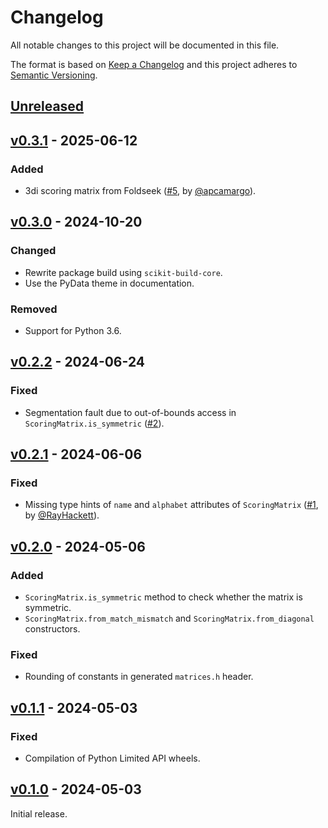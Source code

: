 # Changelog
All notable changes to this project will be documented in this file.

The format is based on [Keep a Changelog](http://keepachangelog.com/en/1.0.0/)
and this project adheres to [Semantic Versioning](http://semver.org/spec/v2.0.0.html).


## [Unreleased]
[Unreleased]: https://github.com/althonos/scoring-matrices/compare/v0.3.1...HEAD


## [v0.3.1] - 2025-06-12
[v0.3.1]: https://github.com/althonos/scoring-matrices/compare/v0.3.0...v0.3.1

### Added
- 3di scoring matrix from Foldseek ([#5](https://github.com/althonos/scoring-matrices/pull/5), by [@apcamargo](https://github.com/apcamargo)).


## [v0.3.0] - 2024-10-20
[v0.3.0]: https://github.com/althonos/scoring-matrices/compare/v0.2.2...v0.3.0

### Changed
- Rewrite package build using `scikit-build-core`.
- Use the PyData theme in documentation.

### Removed
- Support for Python 3.6.


## [v0.2.2] - 2024-06-24
[v0.2.2]: https://github.com/althonos/scoring-matrices/compare/v0.2.1...v0.2.2

### Fixed
- Segmentation fault due to out-of-bounds access in `ScoringMatrix.is_symmetric` ([#2](https://github.com/althonos/scoring-matrices/issues/2)).


## [v0.2.1] - 2024-06-06
[v0.2.1]: https://github.com/althonos/scoring-matrices/compare/v0.2.0...v0.2.1

### Fixed
- Missing type hints of `name` and `alphabet` attributes of `ScoringMatrix` ([#1](https://github.com/althonos/scoring-matrices/pull/1), by [@RayHackett](https://github.com/RayHackett)).


## [v0.2.0] - 2024-05-06
[v0.2.0]: https://github.com/althonos/scoring-matrices/compare/v0.1.1...v0.2.0

### Added
- `ScoringMatrix.is_symmetric` method to check whether the matrix is symmetric.
- `ScoringMatrix.from_match_mismatch` and `ScoringMatrix.from_diagonal` constructors.

### Fixed
- Rounding of constants in generated `matrices.h` header.


## [v0.1.1] - 2024-05-03
[v0.1.1]: https://github.com/althonos/scoring-matrices/compare/v0.1.0...v0.1.1

### Fixed
- Compilation of Python Limited API wheels.


## [v0.1.0] - 2024-05-03
[v0.1.0]: https://github.com/althonos/scoring-matrices/compare/de079cc0...v0.1.0

Initial release.
